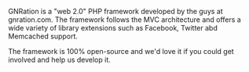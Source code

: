 GNRation is a "web 2.0" PHP framework developed by the guys at gnration.com. The framework follows the MVC architecture and offers a wide variety of library extensions such as Facebook, Twitter abd Memcached support.

The framework is 100% open-source and we'd love it if you could get involved and help us develop it.
